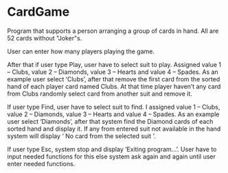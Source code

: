 # CardGame
Program that supports a person arranging a group of cards in hand. All are 52 cards without "Joker"s.

User can enter how many players playing the game.

After that if user type Play, 
user have to select suit to play. Assigned value 1 – Clubs, value 2 – Diamonds, value 3 – Hearts and value 4 – Spades. As an example user select ‘Clubs’, after that remove the first card from 
the sorted hand of each player card named Clubs. At that time player haven’t any card from Clubs randomly select card from another suit and remove it.

If user type Find, user have to select suit to find. I assigned value 1 – Clubs, value 2 – Diamonds, value 3 – Hearts and value 4 – Spades. As an example user select ‘Diamonds’, 
after that system find the Diamond cards of each sorted hand and display it. If any from entered suit not available in the hand system will display ‘ No card from the selected suit ’.

If user type Esc, system stop and display ‘Exiting program…’. User have to input needed functions for this else system ask again and again until user enter needed functions.
